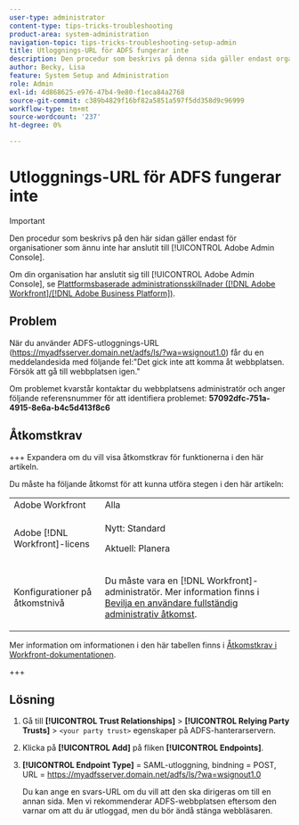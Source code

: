 ```yaml
---
user-type: administrator
content-type: tips-tricks-troubleshooting
product-area: system-administration
navigation-topic: tips-tricks-troubleshooting-setup-admin
title: Utloggnings-URL för ADFS fungerar inte
description: Den procedur som beskrivs på denna sida gäller endast organisationer som ännu inte har anslutit sig till Adobe Admin Console.
author: Becky, Lisa
feature: System Setup and Administration
role: Admin
exl-id: 4d868625-e976-47b4-9e80-f1eca84a2768
source-git-commit: c389b4829f16bf82a5851a597f5dd358d9c96999
workflow-type: tm+mt
source-wordcount: '237'
ht-degree: 0%

---
```


# Utloggnings-URL för ADFS fungerar inte

<!-- Audited: 1/2024 -->

>[!IMPORTANT]
>
>Den procedur som beskrivs på den här sidan gäller endast för organisationer som ännu inte har anslutit till [!UICONTROL Adobe Admin Console].
>
>Om din organisation har anslutit sig till [!UICONTROL Adobe Admin Console], se [Plattformsbaserade administrationsskillnader ([!DNL Adobe Workfront]/[!DNL Adobe Business Platform])](../../administration-and-setup/get-started-wf-administration/actions-in-admin-console.md).

## Problem

När du använder ADFS-utloggnings-URL (https://myadfsserver.domain.net/adfs/ls/?wa=wsignout1.0) får du en meddelandesida med följande fel:&quot;Det gick inte att komma åt webbplatsen. Försök att gå till webbplatsen igen.&quot;

Om problemet kvarstår kontaktar du webbplatsens administratör och anger följande referensnummer för att identifiera problemet: **57092dfc-751a-4915-8e6a-b4c5d413f8c6**

## Åtkomstkrav

+++ Expandera om du vill visa åtkomstkrav för funktionerna i den här artikeln.

Du måste ha följande åtkomst för att kunna utföra stegen i den här artikeln:

<table style="table-layout:auto"> 
 <col> 
 <col> 
 <tbody> 
  <tr> 
   <td role="rowheader">Adobe Workfront</td> 
   <td>Alla</td> 
  </tr> 
  <tr> 
   <td role="rowheader">Adobe [!DNL Workfront]-licens</td> 
   <td> 
   <p>Nytt: Standard</p>
   <p>Aktuell: Planera</p></td> 
  </tr> 
  <tr> 
   <td role="rowheader">Konfigurationer på åtkomstnivå</td> 
   <td> <p>Du måste vara en [!DNL Workfront]-administratör. Mer information finns i <a href="../../administration-and-setup/add-users/configure-and-grant-access/grant-a-user-full-administrative-access.md" class="MCXref xref">Bevilja en användare fullständig administrativ åtkomst</a>.</p>  </td> 
  </tr> 
 </tbody> 
</table>

Mer information om informationen i den här tabellen finns i [Åtkomstkrav i Workfront-dokumentationen](/help/quicksilver/administration-and-setup/add-users/access-levels-and-object-permissions/access-level-requirements-in-documentation.md).

+++

## Lösning

1. Gå till **[!UICONTROL Trust Relationships]** > **[!UICONTROL Relying Party Trusts]** > `<your party trust>` egenskaper på ADFS-hanterarservern.

1. Klicka på **[!UICONTROL Add]** på fliken **[!UICONTROL Endpoints]**.

1. **[!UICONTROL Endpoint Type]** = SAML-utloggning, bindning = POST, URL = https://myadfsserver.domain.net/adfs/ls/?wa=wsignout1.0

   Du kan ange en svars-URL om du vill att den ska dirigeras om till en annan sida. Men vi rekommenderar ADFS-webbplatsen eftersom den varnar om att du är utloggad, men du bör ändå stänga webbläsaren.

